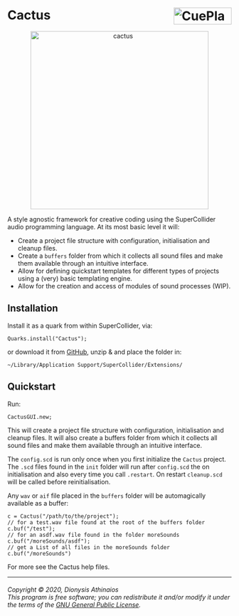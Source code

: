 # Cactus <a href="http://fasmatwist.com/opensource"><img src="https://user-images.githubusercontent.com/481589/216767388-d94cdd88-dc8f-4f95-9d87-1275583fb73b.jpg" alt="CuePlayer" width="130px" height="38px" align="right"></a>

<p align="center">
<a href="https://user-images.githubusercontent.com/481589/216734181-d501fe99-c67c-45b5-a3a3-0c4437d85e58.jpg"><img src="https://user-images.githubusercontent.com/481589/216734181-d501fe99-c67c-45b5-a3a3-0c4437d85e58.jpg" alt="cactus" width="400" height="400px"></a>
</p>

A style agnostic framework for creative coding using the SuperCollider audio programming language. At its most basic level it will:

* Create a project file structure with configuration, initialisation and cleanup files.
* Create a `buffers` folder from which it collects all sound files and make them available through an intuitive interface.
* Allow for defining quickstart templates for different types of projects using a (very) basic templating engine.
* Allow for the creation and access of modules of sound processes (WIP).

## Installation

Install it as a quark from within SuperCollider, via:

    Quarks.install("Cactus");

or download it from [GitHub](https://github.com/dathinaios/Cactus/releases/latest), unzip & and place the folder in:

    ~/Library/Application Support/SuperCollider/Extensions/

## Quickstart

Run:

```supercollider
CactusGUI.new;
```

This will create a project file structure with configuration, initialisation and cleanup files. It will also create a buffers folder from which it collects all sound files and make them available through an intuitive interface.

The `config.scd` is run only once when you first initialize the `Cactus` project. The `.scd` files found in the `init` folder will run after `config.scd` the on initialisation and also every time you call `.restart`. On restart `cleanup.scd` will be called before reinitialisation.

Any `wav` or `aif` file placed in the `buffers` folder will be automagically available as a buffer:

```supercollider
c = Cactus("/path/to/the/project");
// for a test.wav file found at the root of the buffers folder
c.buf("/test");
// for an asdf.wav file found in the folder moreSounds
c.buf("/moreSounds/asdf");
// get a List of all files in the moreSounds folder
c.buf("/moreSounds")
```

For more see the Cactus help files.

---
###### <i>Copyright © 2020, Dionysis Athinaios</br>This program is free software; you can redistribute it and/or modify it under the terms of the [GNU General Public License](https://www.gnu.org/licenses/old-licenses/gpl-2.0.html).</i>
